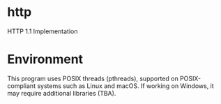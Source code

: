 # http
HTTP 1.1 Implementation
# Environment
This program uses POSIX threads (pthreads), supported on POSIX-compliant systems such as Linux and macOS. If working on Windows, it may require additional libraries (TBA).
